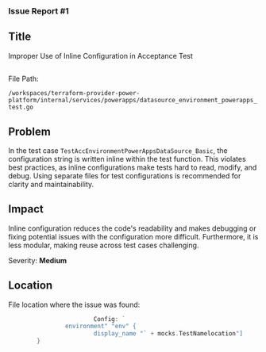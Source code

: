 ### Issue Report #1

## Title

Improper Use of Inline Configuration in Acceptance Test

##

File Path:

`/workspaces/terraform-provider-power-platform/internal/services/powerapps/datasource_environment_powerapps_test.go`

## Problem

In the test case `TestAccEnvironmentPowerAppsDataSource_Basic`, the configuration string is written inline within the test function. This violates best practices, as inline configurations make tests hard to read, modify, and debug. Using separate files for test configurations is recommended for clarity and maintainability.

## Impact

Inline configuration reduces the code's readability and makes debugging or fixing potential issues with the configuration more difficult. Furthermore, it is less modular, making reuse across test cases challenging.

Severity: **Medium**

## Location

File location where the issue was found:

```go
						Config: `
				environment" "env" {
						display_name "` + mocks.TestNamelocation"]
		}
